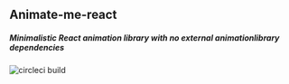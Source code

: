 ## Animate-me-react

##### Minimalistic React animation library with no external animationlibrary dependencies
![circleci build](https://circleci.com/gh/UrosNikolic/animate-me-react/tree/master.svg?style=shield&circle-token=d5ece5cb0e6c850b6603937ab052a5c2241f9c57)
